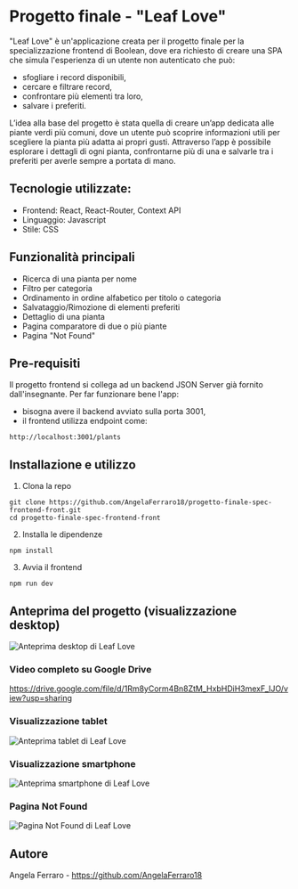 # Progetto finale - "Leaf Love"

"Leaf Love" è un'applicazione creata per il progetto finale per la specializzazione frontend di Boolean, dove era richiesto di creare una SPA che simula l'esperienza di un utente non autenticato che può: 
- sfogliare i record disponibili, 
- cercare e filtrare record, 
- confrontare più elementi tra loro,
- salvare i preferiti.

L’idea alla base del progetto è stata quella di creare un’app dedicata alle piante verdi più comuni, dove un utente può scoprire informazioni utili per scegliere la pianta più adatta ai propri gusti. Attraverso l’app è possibile esplorare i dettagli di ogni pianta, confrontarne più di una e salvarle tra i preferiti per averle sempre a portata di mano.

## Tecnologie utilizzate:

- Frontend: React, React-Router, Context API
- Linguaggio: Javascript
- Stile: CSS

## Funzionalità principali

- Ricerca di una pianta per nome
- Filtro per categoria
- Ordinamento in ordine alfabetico per titolo o categoria
- Salvataggio/Rimozione di elementi preferiti
- Dettaglio di una pianta
- Pagina comparatore di due o più piante
- Pagina "Not Found" 

## Pre-requisiti

Il progetto frontend si collega ad un backend JSON Server già fornito dall'insegnante. Per far funzionare bene l'app:
- bisogna avere il backend avviato sulla porta 3001,
- il frontend utilizza endpoint come:
```
http://localhost:3001/plants
```

## Installazione e utilizzo
1. Clona la repo
```
git clone https://github.com/AngelaFerraro18/progetto-finale-spec-frontend-front.git
cd progetto-finale-spec-frontend-front
```

2. Installa le dipendenze
```
npm install
```

3. Avvia il frontend
```
npm run dev
```


## Anteprima del progetto (visualizzazione desktop)

![Anteprima desktop di Leaf Love](assets/anteprima-progetto-finale.gif)

### Video completo su Google Drive

https://drive.google.com/file/d/1Rm8yCorm4Bn8ZtM_HxbHDiH3mexF_IJO/view?usp=sharing

### Visualizzazione tablet

![Anteprima tablet di Leaf Love](assets/responsive-tablet-progetto-finale.gif)

### Visualizzazione smartphone

![Anteprima smartphone di Leaf Love](assets/responsive-smartphone-progetto-finale.gif)

### Pagina Not Found

![Pagina Not Found di Leaf Love](assets/pagina-not-found-progetto-finale.jpg)

## Autore

Angela Ferraro - https://github.com/AngelaFerraro18